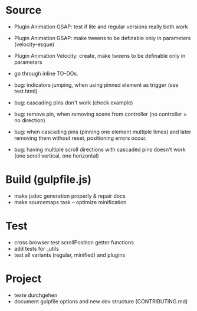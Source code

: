 # Source
 - Plugin Animation GSAP: test if lite and regular versions really both work
 - Plugin Animation GSAP: make tweens to be definable only in parameters (velocity-esque)
 - Plugin Animation Velocity: create, make tweens to be definable only in parameters
 - go through inline TO-DOs.
 
 - bug: indicators jumping, when using pinned element as trigger (see test.html)
 - bug: cascading pins don't work (check example)
 - bug: remove pin, when removing scene from controller (no controller = no direction)

 - bug: when cascading pins (pinning one element multiple times) and later removing them without reset, positioning errors occur.
 - bug: having multiple scroll directions with cascaded pins doesn't work (one scroll vertical, one horizontal)

# Build (gulpfile.js)
 - make jsdoc generation properly & repair docs
 - make sourcemaps task
 – optimize minification

# Test
 - cross browser test scrollPosition getter functions
 - add tests for _utils
 - test all variants (regular, minified) and plugins

# Project
 - texte durchgehen
 - document gulpfile options and new dev structure (CONTRIBUTING.md)